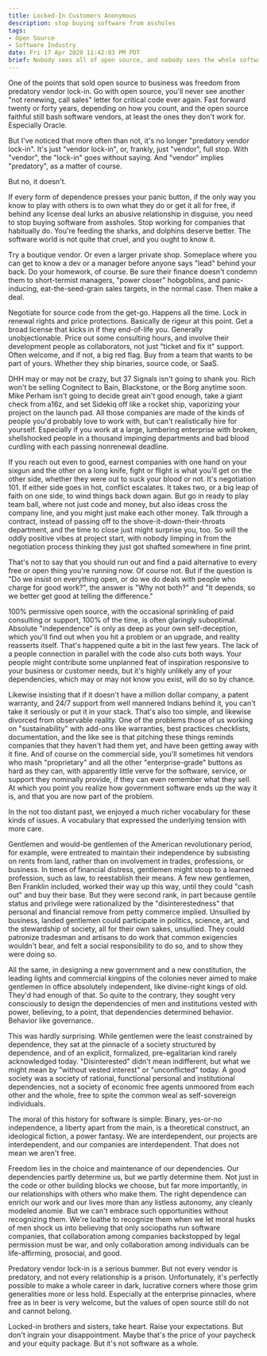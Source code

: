 ```yaml
---
title: Locked-In Customers Anonymous
description: stop buying software from assholes
tags:
- Open Source
- Software Industry
date: Fri 17 Apr 2020 11:42:03 PM PDT
brief: Nobody sees all of open source, and nobody sees the whole software industry.  Software vendor relationships can be abusive, but they definitely don't have to be.
---
```


One of the points that sold open source to business was freedom from predatory vendor lock-in.  Go with open source, you'll never see another "not renewing, call sales" letter for critical code ever again.  Fast forward twenty or forty years, depending on how you count, and the open source faithful still bash software vendors, at least the ones they don't work for.  Especially Oracle.

But I've noticed that more often than not, it's no longer "predatory vendor lock-in".  It's just "vendor lock-in", or, frankly, just "vendor", full stop.  With "vendor", the "lock-in" goes without saying.  And "vendor" implies "predatory", as a matter of course.

But no, it doesn't.

If every form of dependence presses your panic button, if the only way you know to play with others is to own what they do or get it all for free, if behind any license deal lurks an abusive relationship in disguise, you need to stop buying software from assholes.  Stop working for companies that habitually do.  You're feeding the sharks, and dolphins deserve better.  The software world is not quite that cruel, and you ought to know it.

Try a boutique vendor.  Or even a larger private shop.  Someplace where you can get to know a dev or a manager before anyone says "lead" behind your back.  Do your homework, of course.  Be sure their finance doesn't condemn them to short-termist managers, "power closer" hobgoblins, and panic-inducing, eat-the-seed-grain sales targets, in the normal case.  Then make a deal.

Negotiate for source code from the get-go.  Happens all the time.  Lock in renewal rights and price protections.  Basically de rigeur at this point.  Get a broad license that kicks in if they end-of-life you.  Generally unobjectionable.  Price out some consulting hours, and involve their development people as collaborators, not just "ticket and fix it" support.  Often welcome, and if not, a big red flag.  Buy from a team that wants to be part of yours.  Whether they ship binaries, source code, or SaaS.

DHH may or may not be crazy, but 37 Signals isn't going to shank you.  Rich won't be selling Cognitect to Bain, Blackstone, or the Borg anytime soon.  Mike Perham isn't going to decide great ain't good enough, take a giant check from a16z, and set Sidekiq off like a rocket ship, vaporizing your project on the launch pad.  All those companies are made of the kinds of people you'd probably love to work with, but can't realistically hire for yourself.  Especially if you work at a large, lumbering enterprise with broken, shellshocked people in a thousand impinging departments and bad blood curdling with each passing nonrenewal deadline.

If you reach out even to good, earnest companies with one hand on your sixgun and the other on a long knife, fight or flight is what you'll get on the other side, whether they were out to suck your blood or not.  It's negotiation 101.  If either side goes in hot, conflict escalates.  It takes two, or a big leap of faith on one side, to wind things back down again.  But go in ready to play team ball, where not just code and money, but also ideas cross the company line, and you might just make each other money.  Talk through a contract, instead of passing off to the shove-it-down-their-throats department, and the time to close just might surprise you, too.  So will the oddly positive vibes at project start, with nobody limping in from the negotiation process thinking they just got shafted somewhere in fine print.

That's not to say that you should run out and find a paid alternative to every free or open thing you're running now.  Of course not.  But if the question is "Do we insist on everything open, or do we do deals with people who charge for good work?", the answer is "Why not both?" and "It depends, so we better get good at telling the difference."

100% permissive open source, with the occasional sprinkling of paid consulting or support, 100% of the time, is often glaringly suboptimal.  Absolute "independence" is only as deep as your own self-deception, which you'll find out when you hit a problem or an upgrade, and reality reasserts itself.  That's happened quite a bit in the last few years.  The lack of a people connection in parallel with the code also cuts both ways.  Your people might contribute some unplanned feat of inspiration responsive to your business or customer needs, but it's highly unlikely any of your dependencies, which may or may not know you exist, will do so by chance.

Likewise insisting that if it doesn't have a million dollar company, a patent warranty, and 24/7 support from well mannered Indians behind it, you can't take it seriously or put it in your stack.  That's also too simple, and likewise divorced from observable reality.  One of the problems those of us working on "sustainability" with add-ons like warranties, best practices checklists, documentation, and the like see is that pitching these things reminds companies that they haven't had them yet, and have been getting away with it fine.  And of course on the commercial side, you'll sometimes hit vendors who mash "proprietary" and all the other "enterprise-grade" buttons as hard as they can, with apparently little verve for the software, service, or support they nominally provide, if they can even remember what they sell.  At which you point you realize how government software ends up the way it is, and that you are now part of the problem.

In the not too distant past, we enjoyed a much richer vocabulary for these kinds of issues.  A vocabulary that expressed the underlying tension with more care.

Gentlemen and would-be gentlemen of the American revolutionary period, for example, were entreated to maintain their independence by subsisting on rents from land, rather than on involvement in trades, professions, or business.  In times of financial distress, gentlemen might stoop to a learned profession, such as law, to reestablish their means.  A few new gentlemen, Ben Franklin included, worked their way up this way, until they could "cash out" and buy their base.  But they were second rank, in part because gentile status and privilege were rationalized by the "disinterestedness" that personal and financial remove from petty commerce implied.  Unsullied by business, landed gentlemen could participate in politics, science, art, and the stewardship of society, all for their own sakes, unsullied.  They could patronize tradesman and artisans to do work that common exigencies wouldn't bear, and felt a social responsibility to do so, and to show they were doing so.

All the same, in designing a new government and a new constitution, the leading lights and commercial kingpins of the colonies never aimed to make gentlemen in office absolutely independent, like divine-right kings of old.  They'd had enough of that.  So quite to the contrary, they sought very consciously to design the dependencies of men and institutions vested with power, believing, to a point, that dependencies determined behavior.  Behavior like governance.

This was hardly surprising.  While gentlemen were the least constrained by dependence, they sat at the pinnacle of a society structured by dependence, and of an explicit, formalized, pre-egalitarian kind rarely acknowledged today.  "Disinterested" didn't mean indifferent, but what we might mean by "without vested interest" or "unconflicted" today.  A good society was a society of rational, functional personal and institutional dependencies, not a society of economic free agents unmoored from each other and the whole, free to spite the common weal as self-sovereign individuals.

The moral of this history for software is simple:  Binary, yes-or-no independence, a liberty apart from the main, is a theoretical construct, an ideological fiction, a power fantasy.  We are interdependent, our projects are interdependent, and our companies are interdependent.  That does not mean we aren't free.

Freedom lies in the choice and maintenance of our dependencies.  Our dependencies partly determine us, but we partly determine them.  Not just in the code or other building blocks we choose, but far more importantly, in our relationships with others who make them.  The right dependence can enrich our work and our lives more than any listless autonomy, any cleanly modeled anomie.  But we can't embrace such opportunities without recognizing them.  We're loathe to recognize them when we let moral husks of men shock us into believing that only sociopaths run software companies, that collaboration among companies backstopped by legal permission must be war, and only collaboration among individuals can be life-affirming, prosocial, and good.

Predatory vendor lock-in is a serious bummer.  But not every vendor is predatory, and not every relationship is a prison.  Unfortunately, it's perfectly possible to make a whole career in dark, lucrative corners where those grim generalities more or less hold.  Especially at the enterprise pinnacles, where free as in beer is very welcome, but the values of open source still do not and cannot belong.

Locked-in brothers and sisters, take heart.  Raise your expectations.  But don't ingrain your disappointment.  Maybe that's the price of your paycheck and your equity package.  But it's not software as a whole.

